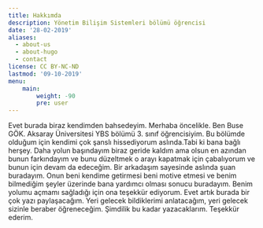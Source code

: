 ```yaml
---
title: Hakkımda
description: Yönetim Bilişim Sistemleri bölümü öğrencisi
date: '28-02-2019'
aliases:
  - about-us
  - about-hugo
  - contact
license: CC BY-NC-ND
lastmod: '09-10-2019'
menu:
    main: 
        weight: -90
        pre: user
---
```


Evet burada biraz kendimden bahsedeyim. Merhaba öncelikle. Ben Buse GÖK. Aksaray Üniversitesi YBS bölümü 3. sınıf öğrencisiyim. Bu bölümde olduğum için kendimi çok şanslı hissediyorum aslında.Tabi ki bana bağlı herşey. Daha yolun başındayım biraz geride kaldım ama olsun en azından bunun farkındayım ve bunu düzeltmek o arayı kapatmak için çabalıyorum ve bunun için devam da edeceğim. Bir arkadaşım sayesinde aslında şuan buradayım. Onun beni kendime getirmesi beni motive etmesi ve benim bilmediğim şeyler üzerinde bana yardımcı olması sonucu buradayım. Benim yolumu açmamı sağladığı için ona teşekkür ediyorum. Evet artık burada bir çok yazı paylaşacağım. Yeri gelecek bildiklerimi anlatacağım, yeri gelecek sizinle beraber öğreneceğim. Şimdilik bu kadar yazacaklarım. Teşekkür ederim.